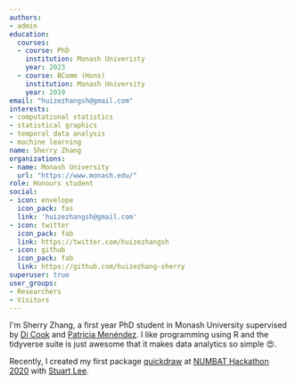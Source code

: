 ```yaml
---
authors:
- admin
education:
  courses:
  - course: PhD
    institution: Monash Univeristy
    year: 2023
  - course: BComm (Hons)
    institution: Monash University
    year: 2019
email: "huizezhangsh@gmail.com"
interests:
- computational statistics
- statistical graphics
- temporal data analysis
- machine learning
name: Sherry Zhang
organizations:
- name: Monash University
  url: "https://www.monash.edu/"
role: Honours student
social:
- icon: envelope
  icon_pack: fas
  link: 'huizezhangsh@gmail.com'
- icon: twitter
  icon_pack: fab
  link: https://twitter.com/huizezhangsh
- icon: github
  icon_pack: fab
  link: https://github.com/huizezhang-sherry
superuser: true
user_groups:
- Researchers
- Visitors
---
```


I'm Sherry Zhang, a first year PhD student in Monash University supervised by [Di Cook](http://dicook.org/) and [Patricia Menéndez](https://www.patriciamenendez.com/). I like programming using R and the tidyverse suite is just awesome that it makes data analytics so simple :heart_eyes:. 

Recently, I created my first package [quickdraw](https://github.com/huizezhang-sherry/quickdraw) at [NUMBAT Hackathon 2020](https://numbats-rise-up.netlify.com/post/hackathon_2020/) with [Stuart Lee](https://stuartlee.org/). 
